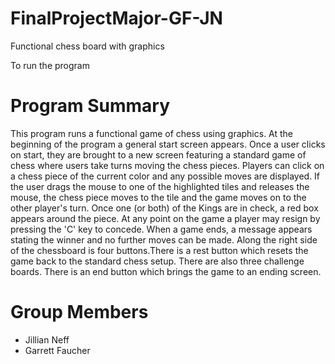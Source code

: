 # FinalProjectMajor-GF-JN
Functional chess board with graphics

To run the program

# Program Summary
This program runs a functional game of chess using graphics. At the beginning of the program a general start screen appears.
Once a user clicks on start, they are brought to a new screen featuring a standard game of chess
where users take turns moving the chess pieces. Players can click on a chess piece of the current color and any possible
moves are displayed. If the user drags the mouse to one of the highlighted tiles and releases the mouse, the chess piece
moves to the tile and the game moves on to the other player's turn. Once one (or both) of the Kings are in check, a red
box appears around the piece. At any point on the game a player may resign by pressing the 'C' key to concede. When a game ends,
a message appears stating the winner and no further moves can be made.
    Along the right side of the chessboard is four buttons.There is a rest button which resets the game back to the
standard chess setup. There are also three challenge boards. There is an end button which brings the game to an ending screen.

# Group Members
 * Jillian Neff
 * Garrett Faucher